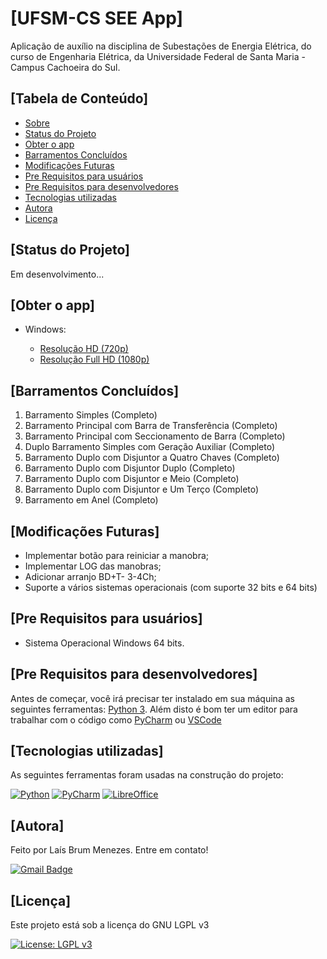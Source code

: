 # [UFSM-CS SEE App]<a name="UFSM-CS_SEE_App">

Aplicação de auxílio na disciplina de Subestações de Energia Elétrica, do curso de Engenharia Elétrica, da Universidade Federal de Santa Maria - Campus Cachoeira do Sul.


## [Tabela de Conteúdo]<a name="tabela-de-conteudo">
<!--ts-->
   * [Sobre](https://github.com/laisbrme/UFSM-CS_SEE_App/blob/main/README.md#UFSM-CS_SEE_App)
   * [Status do Projeto](https://github.com/laisbrme/UFSM-CS_SEE_App/blob/main/README.md#status-do-projeto)
   * [Obter o app](https://github.com/laisbrme/UFSM-CS_SEE_App/blob/main/README.md#obterApp)
   * [Barramentos Concluídos](https://github.com/laisbrme/UFSM-CS_SEE_App/blob/main/README.md#barramentos-concluidos)
   * [Modificações Futuras](https://github.com/laisbrme/UFSM-CS_SEE_App/blob/main/README.md#modificacoes-futuras)
   * [Pre Requisitos para usuários](https://github.com/laisbrme/UFSM-CS_SEE_App/blob/main/README.md#pre-requisitos-para-usuario)
   * [Pre Requisitos para desenvolvedores](https://github.com/laisbrme/UFSM-CS_SEE_App/blob/main/README.md#pre-requisitos-para-desenvolvedores)
   * [Tecnologias utilizadas](https://github.com/laisbrme/UFSM-CS_SEE_App/blob/main/README.md#tecnologias-utilizadas)
   * [Autora](https://github.com/laisbrme/UFSM-CS_SEE_App/blob/main/README.md#autora)
   * [Licença](https://github.com/laisbrme/UFSM-CS_SEE_App/blob/main/README.md#licenca)
<!--te-->


## [Status do Projeto]<a name="status-do-projeto">
Em desenvolvimento...


## [Obter o app]<a name="obterApp">
- Windows: 

  - [Resolução HD (720p)](https://github.com/laisbrme/UFSM-CS_SEE_App/releases/download/UFSM_SEE_app_720p) 
  - [Resolução Full HD (1080p)](https://github.com/laisbrme/UFSM-CS_SEE_App/releases/download/UFSM_SEE_app_1080p)


## [Barramentos Concluídos]<a name="barramentos-concluidos">
1. Barramento Simples (Completo)
2. Barramento Principal com Barra de Transferência (Completo)
3. Barramento Principal com Seccionamento de Barra (Completo)
4. Duplo Barramento Simples com Geração Auxiliar (Completo)
5. Barramento Duplo com Disjuntor a Quatro Chaves (Completo)
6. Barramento Duplo com Disjuntor Duplo (Completo)
7. Barramento Duplo com Disjuntor e Meio (Completo)
8. Barramento Duplo com Disjuntor e Um Terço (Completo)
9. Barramento em Anel (Completo)


## [Modificações Futuras]<a name="modificacoes-futuras">
- Implementar botão para reiniciar a manobra;
- Implementar LOG das manobras;
- Adicionar arranjo BD+T- 3-4Ch;
- Suporte a vários sistemas operacionais (com suporte 32 bits e 64 bits)


## [Pre Requisitos para usuários]<a name="pre-requisitos-para-usuario)">
- Sistema Operacional Windows 64 bits.


## [Pre Requisitos para desenvolvedores]<a name="pre-requisitos-para-desenvolvedores">
Antes de começar, você irá precisar ter instalado em sua máquina as seguintes ferramentas:
[Python 3](https://www.python.org/). 
Além disto é bom ter um editor para trabalhar com o código como [PyCharm](https://www.jetbrains.com/pt-br/pycharm/) ou [VSCode](https://code.visualstudio.com/)


## [Tecnologias utilizadas]<a name="tecnologias-utilizadas">

As seguintes ferramentas foram usadas na construção do projeto:

[![Python](https://img.shields.io/badge/python-3670A0?style=for-the-badge&logo=python&logoColor=ffdd54)](https://www.jetbrains.com/pt-br/pycharm/)
[![PyCharm](https://img.shields.io/badge/pycharm-143?style=for-the-badge&logo=pycharm&logoColor=black&color=black&labelColor=green)](https://www.python.org/)
[![LibreOffice](https://img.shields.io/badge/LibreOffice-%2318A303?style=for-the-badge&logo=LibreOffice&logoColor=white)](https://pt-br.libreoffice.org/)

## [Autora]<a name="autora">

Feito por Laís Brum Menezes. Entre em contato!

[![Gmail Badge](https://img.shields.io/badge/-lais.brum@acad.ufsm.br-c14438?style=flat-square&logo=Gmail&logoColor=white&link=mailto:lais.brum@acad.ufsm.br)](mailto:lais.brum@acad.ufsm.br)

## [Licença]<a name="licenca">
Este projeto está sob a licença do GNU LGPL v3

[![License: LGPL v3](https://img.shields.io/badge/License-LGPL%20v3-blue.svg)](https://github.com/laisbrme/UFSM-CS_SEE_App/blob/5e58c8014d30dfc414e16a3f3cf55f8472f37b0e/LICENSE) 
